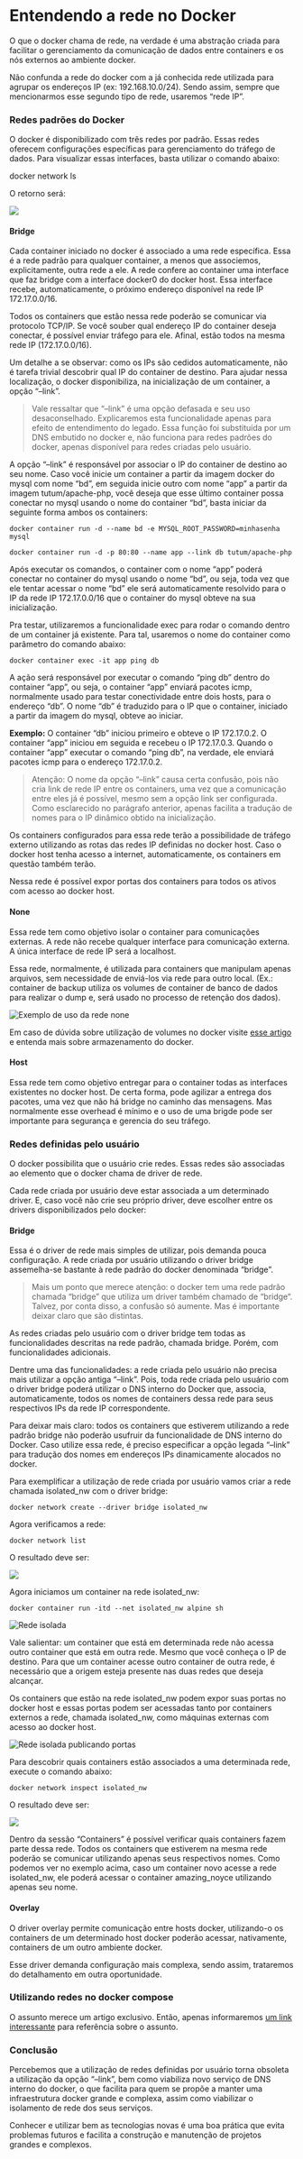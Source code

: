 # Entendendo a rede no Docker

O que o docker chama de rede, na verdade é uma abstração criada para facilitar o gerenciamento da comunicação de dados entre containers e os nós externos ao ambiente docker.

Não confunda a rede do docker com a já conhecida rede utilizada para agrupar os endereços IP (ex: 192.168.10.0/24). Sendo assim, sempre que mencionarmos esse segundo tipo de rede, usaremos “rede IP”.

### Redes padrões do Docker

O docker é disponibilizado com três redes por padrão. Essas redes oferecem configurações específicas para gerenciamento do tráfego de dados. Para visualizar essas interfaces, basta utilizar o comando abaixo:

docker network ls

O retorno será:

![](images/resultado_rede.png)

#### Bridge

Cada container iniciado no docker é associado a uma rede específica. Essa é a rede padrão para qualquer container, a menos que associemos, explicitamente, outra rede a ele. A rede confere ao container uma interface que faz bridge com a interface docker0 do docker host. Essa interface recebe, automaticamente, o próximo endereço disponível na rede IP 172.17.0.0/16.

Todos os containers que estão nessa rede poderão se comunicar via protocolo TCP/IP. Se você souber qual endereço IP do container deseja conectar, é possível enviar tráfego para ele. Afinal, estão todos na mesma rede IP (172.17.0.0/16).

Um detalhe a se observar: como os IPs são cedidos automaticamente, não é tarefa trivial descobrir qual IP do container de destino. Para ajudar nessa localização, o docker disponibiliza, na inicialização de um container, a opção “–link”.

> Vale ressaltar que “–link” é uma opção defasada e seu uso desaconselhado. Explicaremos esta funcionalidade apenas para efeito de entendimento do legado. Essa função foi substituída por um DNS embutido no docker e, não funciona para redes padrões do docker, apenas disponível para redes criadas pelo usuário.

A opção “–link” é responsável por associar o IP do container de destino ao seu nome. Caso você inicie um container a partir da imagem docker do mysql com nome “bd”, em seguida inicie outro com nome “app” a partir da imagem tutum/apache-php, você deseja que esse último container possa conectar no mysql usando o nome do container “bd”, basta iniciar da seguinte forma ambos os containers:

```
docker container run -d --name bd -e MYSQL_ROOT_PASSWORD=minhasenha mysql

docker container run -d -p 80:80 --name app --link db tutum/apache-php
```

Após executar os comandos, o container com o nome “app” poderá conectar no container do mysql usando o nome “bd”, ou seja, toda vez que ele tentar acessar o nome “bd” ele será automaticamente resolvido para o IP da rede IP 172.17.0.0/16 que o container do mysql obteve na sua inicialização.

Pra testar, utilizaremos a funcionalidade exec para rodar o comando dentro de um container já existente. Para tal, usaremos o nome do container como parâmetro do comando abaixo:

```
docker container exec -it app ping db
```
A ação será responsável por executar o comando “ping db” dentro do container “app”, ou seja, o container “app” enviará pacotes icmp, normalmente usado para testar conectividade entre dois hosts, para o endereço “db”. O nome “db” é traduzido para o IP que o container, iniciado a partir da imagem do mysql, obteve ao iniciar.

**Exemplo:** O container “db” iniciou primeiro e obteve o IP 172.17.0.2. O container “app” iniciou em seguida e recebeu o IP 172.17.0.3. Quando o container “app” executar o comando “ping db”, na verdade, ele enviará pacotes icmp para o endereço 172.17.0.2.

> Atenção: O nome da opção “–link” causa certa confusão, pois não cria link de rede IP entre os containers, uma vez que a comunicação entre eles já é possível, mesmo sem a opção link ser configurada. Como esclarecido no parágrafo anterior, apenas facilita a tradução de nomes para o IP dinâmico obtido na inicialização.

Os containers configurados para essa rede terão a possibilidade de tráfego externo utilizando as rotas das redes IP definidas no docker host. Caso o docker host tenha acesso a internet, automaticamente, os containers em questão também terão.

Nessa rede é possível expor portas dos containers para todos os ativos com acesso ao docker host.

#### None

Essa rede tem como objetivo isolar o container para comunicações externas. A rede não recebe qualquer interface para comunicação externa. A única interface de rede IP será a localhost.

Essa rede, normalmente, é utilizada para containers que manipulam apenas arquivos, sem necessidade de enviá-los via rede para outro local. (Ex.: container de backup utiliza os volumes de container de banco de dados para realizar o dump e, será usado no processo de retenção dos dados).

![Exemplo de uso da rede none](images/rede_none.png)

Em caso de dúvida sobre utilização de volumes no docker visite [esse artigo](http://techfree.com.br/2015/12/entendendo-armazenamentos-de-dados-no-docker/) e entenda mais sobre armazenamento do docker.

#### Host

Essa rede tem como objetivo entregar para o container todas as interfaces existentes no docker host. De certa forma, pode agilizar a entrega dos pacotes, uma vez que não há bridge no caminho das mensagens. Mas normalmente esse overhead é mínimo e o uso de uma brigde pode ser importante para segurança e gerencia do seu tráfego.

### Redes definidas pelo usuário

O docker possibilita que o usuário crie redes. Essas redes são associadas ao elemento que o docker chama de driver de rede.

Cada rede criada por usuário deve estar associada a um determinado driver. E, caso você não crie seu próprio driver, deve escolher entre os drivers disponibilizados pelo docker:

#### Bridge

Essa é o driver de rede mais simples de utilizar, pois demanda pouca configuração. A rede criada por usuário utilizando o driver bridge assemelha-se bastante à rede padrão do docker denominada “bridge”.

> Mais um ponto que merece atenção: o docker tem uma rede padrão chamada “bridge” que utiliza um driver também chamado de “bridge“. Talvez, por conta disso, a confusão só aumente. Mas é importante deixar claro que são distintas.

As redes criadas pelo usuário com o driver bridge tem todas as funcionalidades descritas na rede padrão, chamada bridge. Porém, com funcionalidades adicionais.

Dentre uma das funcionalidades: a rede criada pelo usuário não precisa mais utilizar a opção antiga “–link”. Pois, toda rede criada pelo usuário com o driver bridge poderá utilizar o DNS interno do Docker que, associa, automaticamente, todos os nomes de containers dessa rede para seus respectivos IPs da rede IP correspondente.

Para deixar mais claro: todos os containers que estiverem utilizando a rede padrão bridge não poderão usufruir da funcionalidade de DNS interno do Docker. Caso utilize essa rede, é preciso especificar a opção legada “–link” para tradução dos nomes em endereços IPs dinamicamente alocados no docker.

Para exemplificar a utilização de rede criada por usuário vamos criar a rede chamada isolated_nw com o driver bridge:

```
docker network create --driver bridge isolated_nw
```
Agora verificamos a rede:

```
docker network list
```
O resultado deve ser:

![](images/resultado_rede2.png)

Agora iniciamos um container na rede isolated_nw:

```
docker container run -itd --net isolated_nw alpine sh
```

![Rede isolada](images/bridge_network.png)

Vale salientar: um container que está em determinada rede não acessa outro container que está em outra rede. Mesmo que você conheça o IP de destino. Para que um container acesse outro container de outra rede, é necessário que a origem esteja presente nas duas redes que deseja alcançar.

Os containers que estão na rede isolated_nw podem expor suas portas no docker host e essas portas podem ser acessadas tanto por containers externos a rede, chamada isolated_nw, como máquinas externas com acesso ao docker host.

![Rede isolada publicando portas](images/network_access.png)

Para descobrir quais containers estão associados a uma determinada rede, execute o comando abaixo:

```
docker network inspect isolated_nw
```

O resultado deve ser:

![](images/resultado_rede3.png)

Dentro da sessão “Containers” é possível verificar quais containers fazem parte dessa rede. Todos os containers que estiverem na mesma rede poderão se comunicar utilizando apenas seus respectivos nomes. Como podemos ver no exemplo acima, caso um container novo acesse a rede isolated_nw, ele poderá acessar o container amazing_noyce utilizando apenas seu nome.

#### Overlay

O driver overlay permite comunicação entre hosts docker, utilizando-o os containers de um determinado host docker poderão acessar, nativamente, containers de um outro ambiente docker.

Esse driver demanda configuração mais complexa, sendo assim, trataremos do detalhamento em outra oportunidade.

### Utilizando redes no docker compose

O assunto merece um artigo exclusivo. Então, apenas informaremos [um link interessante](https://docs.docker.com/compose/networking/) para referência sobre o assunto.

### Conclusão

Percebemos que a utilização de redes definidas por usuário torna obsoleta a utilização da opção “–link”, bem como viabiliza novo serviço de DNS interno do docker, o que facilita para quem se propõe a manter uma infraestrutura docker grande e complexa, assim como viabilizar o isolamento de rede dos seus serviços.

Conhecer e utilizar bem as tecnologias novas é uma boa prática que evita problemas futuros e facilita a construção e manutenção de projetos grandes e complexos.
